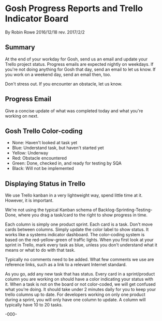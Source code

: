 # Gosh Progress Reports and Trello Indicator Board

By Robin Rowe 2016/12/18 rev. 2017/2/2

## Summary

At the end of your workday for Gosh, send us an email and update your Trello project status. Progress emails are expected nightly on weekdays. If you're not doing anything for Gosh that day, send an email to let us know. If you work on a weekend day, send an email then, too. 

Don't stress out. If you encounter an obstacle, let us know.

## Progress Email

Give a concise update of what was completed today and what you're working on next.

## Gosh Trello Color-coding

- None: Haven't looked at task yet
- Blue: Understand task, but haven't started yet
- Yellow: Underway
- Red: Obstacle encountered
- Green: Done, checked in, and ready for testing by SQA 
- Black: Will not be implemented

## Displaying Status in Trello

We use Trello kanban in a very lightweight way, spend little time at it. However, it is important.

We're not using the typical Kanban schema of Backlog-Sprinting-Testing-Done, where you drag a task/card to the right to show progress in time. 

Each column is simply one product sprint. Each card is a task. Don't move cards between columns. Simply update the color label to show status. It works like a systems indicator dashboard. The color-coding system is based on the red-yellow-green of traffic lights. When you first look at your sprint in Trello, mark every task as blue, unless you don't understand what it means or what to do with that task.

Typically no comments need to be added. What few comments we use are reference links, such as a link to a relevant Internet standard. 

As you go, add any new task that has status. Every card in a sprint/product column you are working on should have a color indicating your status with it. When a task is not on the board or not color-coded, we will get confused what you're doing. It should take under 2 minutes daily for you to keep your trello columns up to date. For developers working on only one product during a sprint, you will only have one column to update. A column will typically have 10 to 20 tasks.

-000-
